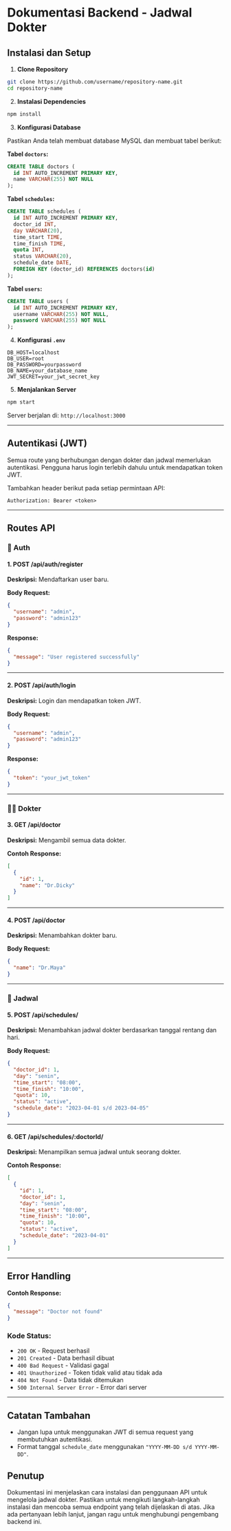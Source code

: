 # **Dokumentasi Backend - Jadwal Dokter**

## **Instalasi dan Setup**

1. **Clone Repository**

```bash
git clone https://github.com/username/repository-name.git
cd repository-name
```

2. **Instalasi Dependencies**

```bash
npm install
```

3. **Konfigurasi Database**

Pastikan Anda telah membuat database MySQL dan membuat tabel berikut:

**Tabel `doctors`:**

```sql
CREATE TABLE doctors (
  id INT AUTO_INCREMENT PRIMARY KEY,
  name VARCHAR(255) NOT NULL
);
```

**Tabel `schedules`:**

```sql
CREATE TABLE schedules (
  id INT AUTO_INCREMENT PRIMARY KEY,
  doctor_id INT,
  day VARCHAR(20),
  time_start TIME,
  time_finish TIME,
  quota INT,
  status VARCHAR(20),
  schedule_date DATE,
  FOREIGN KEY (doctor_id) REFERENCES doctors(id)
);
```

**Tabel `users`:**

```sql
CREATE TABLE users (
  id INT AUTO_INCREMENT PRIMARY KEY,
  username VARCHAR(255) NOT NULL,
  password VARCHAR(255) NOT NULL
);
```

4. **Konfigurasi `.env`**

```env
DB_HOST=localhost
DB_USER=root
DB_PASSWORD=yourpassword
DB_NAME=your_database_name
JWT_SECRET=your_jwt_secret_key
```

5. **Menjalankan Server**

```bash
npm start
```

Server berjalan di: `http://localhost:3000`

---

## **Autentikasi (JWT)**

Semua route yang berhubungan dengan dokter dan jadwal memerlukan autentikasi. Pengguna harus login terlebih dahulu untuk mendapatkan token JWT.

Tambahkan header berikut pada setiap permintaan API:

```
Authorization: Bearer <token>
```

---

## **Routes API**

### 🔐 Auth

#### **1. POST /api/auth/register**

**Deskripsi:** Mendaftarkan user baru.

**Body Request:**

```json
{
  "username": "admin",
  "password": "admin123"
}
```

**Response:**

```json
{
  "message": "User registered successfully"
}
```

---

#### **2. POST /api/auth/login**

**Deskripsi:** Login dan mendapatkan token JWT.

**Body Request:**

```json
{
  "username": "admin",
  "password": "admin123"
}
```

**Response:**

```json
{
  "token": "your_jwt_token"
}
```

---

### 👨‍⚕️ Dokter

#### **3. GET /api/doctor**

**Deskripsi:** Mengambil semua data dokter.

**Contoh Response:**

```json
[
  {
    "id": 1,
    "name": "Dr.Dicky"
  }
]
```

---

#### **4. POST /api/doctor**

**Deskripsi:** Menambahkan dokter baru.

**Body Request:**

```json
{
  "name": "Dr.Maya"
}
```

---

### 📅 Jadwal

#### **5. POST /api/schedules/**

**Deskripsi:** Menambahkan jadwal dokter berdasarkan tanggal rentang dan hari.

**Body Request:**

```json
{
  "doctor_id": 1,
  "day": "senin",
  "time_start": "08:00",
  "time_finish": "10:00",
  "quota": 10,
  "status": "active",
  "schedule_date": "2023-04-01 s/d 2023-04-05"
}
```

---

#### **6. GET /api/schedules/:doctorId/**

**Deskripsi:** Menampilkan semua jadwal untuk seorang dokter.

**Contoh Response:**

```json
[
  {
    "id": 1,
    "doctor_id": 1,
    "day": "senin",
    "time_start": "08:00",
    "time_finish": "10:00",
    "quota": 10,
    "status": "active",
    "schedule_date": "2023-04-01"
  }
]
```

---

## **Error Handling**

**Contoh Response:**

```json
{
  "message": "Doctor not found"
}
```

### Kode Status:

- `200 OK` - Request berhasil
- `201 Created` - Data berhasil dibuat
- `400 Bad Request` - Validasi gagal
- `401 Unauthorized` - Token tidak valid atau tidak ada
- `404 Not Found` - Data tidak ditemukan
- `500 Internal Server Error` - Error dari server

---

## **Catatan Tambahan**

- Jangan lupa untuk menggunakan JWT di semua request yang membutuhkan autentikasi.
- Format tanggal `schedule_date` menggunakan `"YYYY-MM-DD s/d YYYY-MM-DD"`.

## **Penutup**

Dokumentasi ini menjelaskan cara instalasi dan penggunaan API untuk mengelola jadwal dokter. Pastikan untuk mengikuti langkah-langkah instalasi dan mencoba semua endpoint yang telah dijelaskan di atas. Jika ada pertanyaan lebih lanjut, jangan ragu untuk menghubungi pengembang backend ini.
